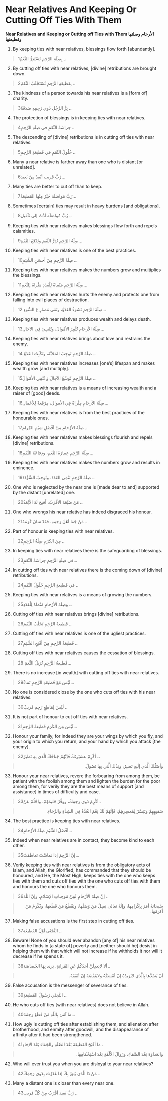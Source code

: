 Near Relatives And Keeping Or Cutting Off Ties With Them
========================================================

**Near Relatives and Keeping or Cutting off Ties with Them الأرحام
وصلتها وقطيعتها**

1. By keeping ties with near relatives, blessings flow forth
[abundantly].

> 1ـ بِصِلَةِ الرَّحِمِ تَسْتَدِرُّ النِّعَمُ.

2. By cutting off ties with near relatives, [divine] retributions are
brought down.

> 2ـ بِقَطيعَةِ الرَّحِمِ تُسْتَجْلَبُ النِّقَمُ.

3. The kindness of a person towards his near relatives is a [form of]
charity.

> 3ـ بِرُّ الرَّجُلِ ذَوي رَحِمِهِ صَدَقَةٌ.

4. The protection of blessings is in keeping ties with near relatives.

> 4ـ حِراسَةُ النِّعَمِ في صِلَةِ الرَّحِمِ.

5. The descending of [divine] retributions is in cutting off ties with
near relatives.

> 5ـ حُلُولُ النِّقَمِ في قَطيعَةِ الرَّحِمِ.

6. Many a near relative is farther away than one who is distant [or
unrelated].

> 6ـ رُبَّ قَريب أبْعدُ مِنْ بَعيد.

7. Many ties are better to cut off than to keep.

> 7ـ رُبَّ مُواصَلَة خَيْرٌ مِنْها القَطيعَةُ.

8. Sometimes [certain] ties may result in heavy burdens [and
obligations].

> 8ـ رُبَّ مُواصَلَة أدَّتْ إلى تَثْقيل.

9. Keeping ties with near relatives makes blessings flow forth and
repels calamities.

> 9ـ صِلَةُ الرَّحِمِ تُدِرُّ النِّعَمَ وتَدْفَعُ النِّقَمَ.

10. Keeping ties with near relatives is one of the best practices.

> 10ـ صِلَةُ الرَّحِمِ مِنْ أحسَنِ الشِّيَمِ.

11. Keeping ties with near relatives makes the numbers grow and
multiplies the blessings.

> 11ـ صِلَةُ الرَّحِمِ مَنْماةٌ لِلْعَدَدِ مَثْراةٌ لِلنِّعَمِ.

12. Keeping ties with near relatives hurts the enemy and protects one
from falling into evil places of destruction.

> 12 ـ صِلَةُ الرَّحِمِ تَسُوءُ العَدُوَّ، وتَقي مَصارِ عَ السُّوءِ.

13. Keeping ties with near relatives produces wealth and delays death.

> 13ـ صِلَةُ الأرحامِ تُثْمِرُ الأمْوالَ، وتُنْسِيُ فِي الآجالِ.

14. Keeping ties with near relatives brings about love and restrains the
enemy.

> 14 ـ صِلَةُ الرَّحِمِ تُوجِبُ المَحَبَّةَ، وتَكْبِتُ العَدُوَّ.

15. Keeping ties with near relatives increases [one’s] lifespan and
makes wealth grow [and multiply].

> 15ـ صِلَةُ الرَّحِمِ تُوَسِّعُ الآجالَ،وَ تُنْمِي الأمْوالَ.

16. Keeping ties with near relatives is a means of increasing wealth and
a raiser of [good] deeds.

> 16ـ صِلَةُ الأرحامِ مِثْراةٌ فِي الأموالِ، مِرْفَعَةٌ لِلأعْمالِ.

17. Keeping ties with near relatives is from the best practices of the
honourable ones.

> 17ـ صِلَةُ الأرْحامِ مِنْ أفْضَلِ شِيَمِ الكِرامِ.

18. Keeping ties with near relatives makes blessings flourish and repels
[divine] retributions.

> 18ـ صِلَةُ الرَّحِمِ عِمارَةُ النِّعَمِ، ودِفاعَةُ النِّقَمِ.

19. Keeping ties with near relatives makes the numbers grow and results
in eminence.

> 19ـ صِلَةُ الرَّحِمِ تُنْمِي العَدَدَ، وتُوجِبُ السُّؤْدَدَ.

20. One who is neglected by the near one is [made dear to and] supported
by the distant [unrelated] one.

> 20ـ مَنْ ضَيَّعَهُ الأقْرَبُ، اُقيحَ لَهُ الأبْعَدُ.

21. One who wrongs his near relative has indeed disgraced his honour.

> 21ـ مَنْ جَفا أهْلَ رَحِمِهِ، فَقَدْ شانَ كَرَمَهُ.

22. Part of honour is keeping ties with near relatives.

> 22ـ مِنَ الكَرَمِ صِلَةُ الرَّحِمِ.

23. In keeping ties with near relatives there is the safeguarding of
blessings.

> 23ـ في صِلَةِ الرَّحِمِ حِراسَةُ النِّعَمِ.

24. In cutting off ties with near relatives there is the coming down of
[divine] retributions.

> 24ـ في قَطيعةِ الرَّحِمِ حُلُولُ النِّقَمِ.

25. Keeping ties with near relatives is a means of growing the numbers.

> 25ـ وَصِلَةَ الأرْحامِ مَنْماةً لِلْعَدَدِ.

26. Cutting off ties with near relatives brings [divine] retributions.

> 26ـ قَطيعةُ الرَّحِمِ تَجْلُبُ النِّقَمَ.

27. Cutting off ties with near relatives is one of the ugliest
practices.

> 27ـ قَطيعَةُ الرَّحِمِ مِنْ أقْبَحِ الشِّيَمِ.

28. Cutting off ties with near relatives causes the cessation of
blessings.

> 28 ـ قَطيعةُ الرَّحِمِ تُزيلُ النِّعَمَ.

29. There is no increase [in wealth] with cutting off ties with near
relatives.

> 29ـ لَيْسَ مَعَ قَطيعَةِ الرَّحِمِ نَماءٌ.

30. No one is considered close by the one who cuts off ties with his
near relatives.

> 30ـ لَيْسَ لِقاطِعِ رَحِم قَريبٌ.

31. It is not part of honour to cut off ties with near relatives.

> 31ـ لَيْسَ مِنَ الكَرَمِ قَطيعةُ الرَّحِمِ.

32. Honour your family, for indeed they are your wings by which you fly,
and your origin to which you return, and your hand by which you attack
[the enemy].

> 32ـ أكْرِمْ عشيَرتََكَ فَإنَّهُمْ جَناحُكَ الَّذي بِهِ تَطيرُ،
<blockquote dir="rtl">
  <p>
وأصْلُكَ الَّذي إلَيهِ تَصيرُ، ويَدُكَ الَّتي بِها تَصُولُ.
  </p>
</blockquote>

33. Honour your near relatives, revere the forbearing from among them,
be patient with the foolish among them and lighten the burden for the
poor among them, for verily they are the best means of support [and
assistance] in times of difficulty and ease.

> 33ـ أكْرِمْ ذَوي رَحِمِكَ، ووَقِّرْ حَليمَهُمْ، واحْلُمْ عَنْ
<blockquote dir="rtl">
  <p>
سَفيِهِهِمْ وتَيَسَّرْ لِمُعسِرِهِمْ، فَإنَّهُمْ لَكَ نِعْمَ العُدَّةُ
فِي الشِدَّةِ والرَّخاءِ.
  </p>
</blockquote>

34. The best practice is keeping ties with near relatives.

> 34ـ أفْضَلُ الشِّيَمِ صِلَةُ الأرْحامِ.

35. Indeed when near relatives are in contact, they become kind to each
other.

> 35ـ إنَّ الرَّحِمَ إذا تماسَّتْ تَعاطَفَتْ.

36. Verily keeping ties with near relatives is from the obligatory acts
of Islam, and Allah, the Glorified, has commanded that they should be
honoured, and He, the Most High, keeps ties with the one who keeps ties
with them and cuts off ties with the one who cuts off ties with them and
honours the one who honours them.

> 36ـ إنَّ صِلَةَ الأرْحامِ لَمِنْ مُوجِباتِ الإسْلامِ، وإنَّ اللّهَ
<blockquote dir="rtl">
  <p>
سُبحانَهُ أمَرَ بِإكْرامِها، وإنَّهُ تعالى يَصِلُ مَنْ وَصَلَها،
ويَقْطَعُ مَنْ قَطَعَها، ويُكْرِمُ مَنْ أكرَمَها.
  </p>
</blockquote>

37. Making false accusations is the first step in cutting off ties.

> 37ـ التَّجَنّي أوَّلُ القَطيعَةِ.

38. Beware! None of you should ever abandon [any of] his near relatives
whom he finds in [a state of] poverty and [neither should he] desist in
helping them with that which will not increase if he withholds it nor
will it decrease if he spends it.

> 38ـ ألا لايَعدِلَنَّ أحَدُكُمْ عَنِ القَرابَةِ، يَرى بِهَا الخَصاصَةَ
<blockquote dir="rtl">
  <p>
أنْ يَسُدَّها بِالَّذي لايَزيدُهُ إنّ أمْسَكَهُ ولايَنْقُصُهُ إنْ
أنْفَقَهُ.
  </p>
</blockquote>

39. False accusation is the messenger of severance of ties.

> 39ـ التَّجَنّي رَسُولُ القَطيعَةِ.

40. He who cuts off ties [with near relatives] does not believe in
Allah.

> 40ـ ما آمَنَ بِاللّهِ مَنْ قَطَعَ رَحِمَهُ.

41. How ugly is cutting off ties after establishing them, and alienation
after brotherhood, and enmity after goodwill, and the disappearance of
affinity after it had been strengthened.

> 41ـ ما أقْبَحَ القَطيعَةَ بَعْدَ الصِّلَةِ والجَفاءَ بَعْدَ الإخاءِ
<blockquote dir="rtl">
  <p>
والعَداوَةَ بَعْدَ الصَّفاءِ، وزَوالَ الاُلْفَةِ بَعْدَ اسْتِحْكامِها.
  </p>
</blockquote>

42. Who will ever trust you when you are disloyal to your near
relatives?

> 42ـ مَنْ ذَا الَّذي يَثِقُ بِكَ إذا غَدَرْتَ بِذَوي رَحِمِكَ.

43. Many a distant one is closer than every near one.

> 43ـ رُبَّ بَعيد أقْرَبُ مِنْ كُلِّ قريب.


